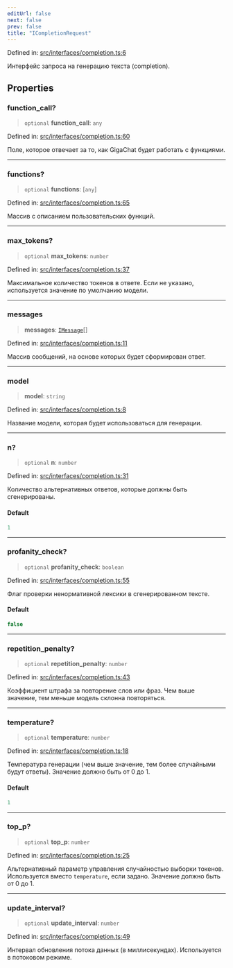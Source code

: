 ```yaml
---
editUrl: false
next: false
prev: false
title: "ICompletionRequest"
---
```


Defined in: [src/interfaces/completion.ts:6](https://github.com/zloishavrin/gigachat-node/blob/73265cae60cba8596986acf3536cf528c60d2cf0/src/interfaces/completion.ts#L6)

Интерфейс запроса на генерацию текста (completion).

## Properties

### function\_call?

> `optional` **function\_call**: `any`

Defined in: [src/interfaces/completion.ts:60](https://github.com/zloishavrin/gigachat-node/blob/73265cae60cba8596986acf3536cf528c60d2cf0/src/interfaces/completion.ts#L60)

Поле, которое отвечает за то, как GigaChat будет работать с функциями.

***

### functions?

> `optional` **functions**: \[`any`\]

Defined in: [src/interfaces/completion.ts:65](https://github.com/zloishavrin/gigachat-node/blob/73265cae60cba8596986acf3536cf528c60d2cf0/src/interfaces/completion.ts#L65)

Массив с описанием пользовательских функций.

***

### max\_tokens?

> `optional` **max\_tokens**: `number`

Defined in: [src/interfaces/completion.ts:37](https://github.com/zloishavrin/gigachat-node/blob/73265cae60cba8596986acf3536cf528c60d2cf0/src/interfaces/completion.ts#L37)

Максимальное количество токенов в ответе.
Если не указано, используется значение по умолчанию модели.

***

### messages

> **messages**: [`IMessage`](/gigachat-node/api/interfaces/message/interfaces/imessage/)[]

Defined in: [src/interfaces/completion.ts:11](https://github.com/zloishavrin/gigachat-node/blob/73265cae60cba8596986acf3536cf528c60d2cf0/src/interfaces/completion.ts#L11)

Массив сообщений, на основе которых будет сформирован ответ.

***

### model

> **model**: `string`

Defined in: [src/interfaces/completion.ts:8](https://github.com/zloishavrin/gigachat-node/blob/73265cae60cba8596986acf3536cf528c60d2cf0/src/interfaces/completion.ts#L8)

Название модели, которая будет использоваться для генерации.

***

### n?

> `optional` **n**: `number`

Defined in: [src/interfaces/completion.ts:31](https://github.com/zloishavrin/gigachat-node/blob/73265cae60cba8596986acf3536cf528c60d2cf0/src/interfaces/completion.ts#L31)

Количество альтернативных ответов, которые должны быть сгенерированы.

#### Default

```ts
1
```

***

### profanity\_check?

> `optional` **profanity\_check**: `boolean`

Defined in: [src/interfaces/completion.ts:55](https://github.com/zloishavrin/gigachat-node/blob/73265cae60cba8596986acf3536cf528c60d2cf0/src/interfaces/completion.ts#L55)

Флаг проверки ненормативной лексики в сгенерированном тексте.

#### Default

```ts
false
```

***

### repetition\_penalty?

> `optional` **repetition\_penalty**: `number`

Defined in: [src/interfaces/completion.ts:43](https://github.com/zloishavrin/gigachat-node/blob/73265cae60cba8596986acf3536cf528c60d2cf0/src/interfaces/completion.ts#L43)

Коэффициент штрафа за повторение слов или фраз.
Чем выше значение, тем меньше модель склонна повторяться.

***

### temperature?

> `optional` **temperature**: `number`

Defined in: [src/interfaces/completion.ts:18](https://github.com/zloishavrin/gigachat-node/blob/73265cae60cba8596986acf3536cf528c60d2cf0/src/interfaces/completion.ts#L18)

Температура генерации (чем выше значение, тем более случайными будут ответы).
Значение должно быть от 0 до 1.

#### Default

```ts
1
```

***

### top\_p?

> `optional` **top\_p**: `number`

Defined in: [src/interfaces/completion.ts:25](https://github.com/zloishavrin/gigachat-node/blob/73265cae60cba8596986acf3536cf528c60d2cf0/src/interfaces/completion.ts#L25)

Альтернативный параметр управления случайностью выборки токенов.
Используется вместо `temperature`, если задано.
Значение должно быть от 0 до 1.

***

### update\_interval?

> `optional` **update\_interval**: `number`

Defined in: [src/interfaces/completion.ts:49](https://github.com/zloishavrin/gigachat-node/blob/73265cae60cba8596986acf3536cf528c60d2cf0/src/interfaces/completion.ts#L49)

Интервал обновления потока данных (в миллисекундах).
Используется в потоковом режиме.
